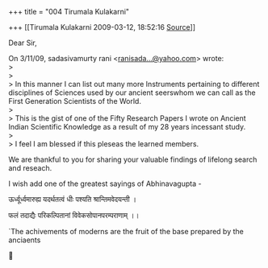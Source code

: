 +++
title = "004 Tirumala Kulakarni"

+++
[[Tirumala Kulakarni	2009-03-12, 18:52:16 [Source](https://groups.google.com/g/bvparishat/c/IHxs35HY-Gs)]]



Dear Sir,

  
  
On 3/11/09, sadasivamurty rani \<[ranisada...@yahoo.com]()\> wrote:  
\>  
\>  
\> In this manner I can list out many more Instruments pertaining to different disciplines of Sciences used by our ancient seerswhom we can call as the First Generation Scientists of the World.  
\>  
\> This is the gist of one of the Fifty Research Papers I wrote on Ancient Indian Scientific Knowledge as a result of my 28 years incessant study.  
\>  
\> I feel I am blessed if this pleseas the learned members.



We are thankful to you for sharing your valuable findings of lifelong search and reseach.



I wish add one of the greatest sayings of Abhinavagupta -

ऊर्ध्वूर्ध्वमारुह्य यदर्थतत्वं धीः पश्यति श्रान्तिमवेदयन्ती ।

फलं तदाद्यैः परिकल्पितानां विवेकसोपानपरम्पराणाम् ।।



\`The achivements of moderns are the fruit of the base prepared by the anciaents




